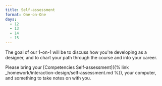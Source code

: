 ```yaml
---
title: Self-assessment
format: One-on-One
days:
  - 12
  - 13
  - 14
  - 15
---
```


The goal of our 1-on-1 will be to discuss how you're developing as a designer, and to chart your path through the course and into your career.

Please bring your [Competencies Self-assessment]({% link _homework/interaction-design/self-assessment.md %}), your computer, and something to take notes on with you.

